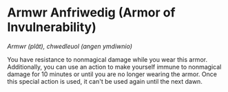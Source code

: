 # Armwr Anfriwedig (Armor of Invulnerability)

*Armwr (plât), chwedleuol (angen ymdiwnio)*

You have resistance to nonmagical damage while you wear this armor. Additionally, you can use an action to make yourself immune to nonmagical damage for 10 minutes or until you are no longer wearing the armor. Once this special action is used, it can't be used again until the next dawn.